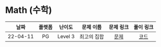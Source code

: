 # Math (수학)

|   날짜   | 플랫폼 |  난이도  |  문제 이름  |                   문제 링크                   |                                   풀이 링크                                   |
| :------: | :----: | :------: | :---------: | :-------------------------------------------: | :---------------------------------------------------------------------------: |
| 22-04-11 |   PG   | Level 3  | 최고의 집합 | [문제](https://programmers.co.kr/learn/courses/30/lessons/12938) | [코드](https://github.com/LeeMir/Algorithm/blob/main/Math/PG-12938.js)  |
